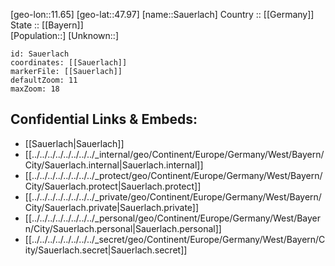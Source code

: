 ﻿---
location: [47.97,11.65] 
mapzoom: [7,12] 
mapmarker: city 
type: City
tags:
- geo/City


SpocWebEntityId: 33972
isDeleted: false
confidential: public

---
[geo-lon::11.65] 
[geo-lat::47.97] 
[name::Sauerlach] 
Country :: [[Germany]]  
State :: [[Bayern]]  
[Population::] 
[Unknown::] 


```leaflet
id: Sauerlach
coordinates: [[Sauerlach]] 
markerFile: [[Sauerlach]] 
defaultZoom: 11 
maxZoom: 18
```


## Confidential Links & Embeds: 
- [[Sauerlach|Sauerlach]]  
- [[../../../../../../../../_internal/geo/Continent/Europe/Germany/West/Bayern/City/Sauerlach.internal|Sauerlach.internal]] 
- [[../../../../../../../../_protect/geo/Continent/Europe/Germany/West/Bayern/City/Sauerlach.protect|Sauerlach.protect]] 
- [[../../../../../../../../_private/geo/Continent/Europe/Germany/West/Bayern/City/Sauerlach.private|Sauerlach.private]] 
- [[../../../../../../../../_personal/geo/Continent/Europe/Germany/West/Bayern/City/Sauerlach.personal|Sauerlach.personal]] 
- [[../../../../../../../../_secret/geo/Continent/Europe/Germany/West/Bayern/City/Sauerlach.secret|Sauerlach.secret]] 
